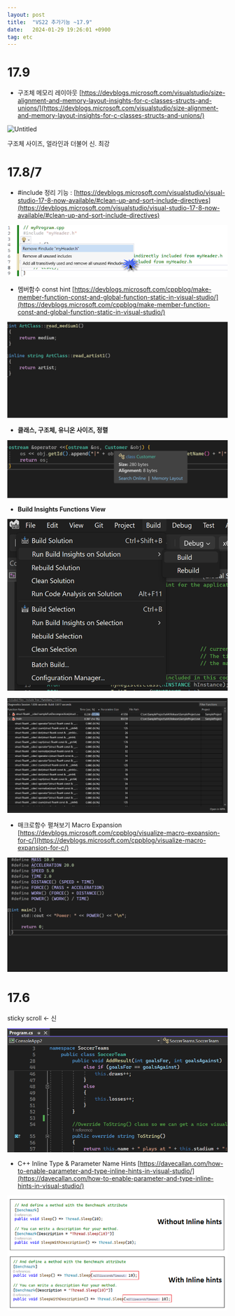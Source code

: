```yaml
---
layout: post
title:  "VS22 추가기능 ~17.9"
date:   2024-01-29 19:26:01 +0900
tag: etc
---
```


# 17.9

- 구조체 메모리 레이아웃 [https://devblogs.microsoft.com/visualstudio/size-alignment-and-memory-layout-insights-for-c-classes-structs-and-unions/](https://devblogs.microsoft.com/visualstudio/size-alignment-and-memory-layout-insights-for-c-classes-structs-and-unions/)


![Untitled](/images/vsfeature/MemoryLayoutExample.gif)

구조체 사이즈, 얼라인과 더불어 신. 최강


# 17.8/7

- #include 정리 기능 : [https://devblogs.microsoft.com/visualstudio/visual-studio-17-8-now-available/#clean-up-and-sort-include-directives](https://devblogs.microsoft.com/visualstudio/visual-studio-17-8-now-available/#clean-up-and-sort-include-directives)

![Untitled](/images/vsfeature/Untitled.png)

- 멤버함수 const hint [https://devblogs.microsoft.com/cppblog/make-member-function-const-and-global-function-static-in-visual-studio/](https://devblogs.microsoft.com/cppblog/make-member-function-const-and-global-function-static-in-visual-studio/)

![make_const.gif](/images/vsfeature/make_const.gif)

- **클래스, 구조체, 유니온 사이즈, 정렬**

![Untitled](/images/vsfeature/Untitled%201.png)

- **Build Insights Functions View**

![Untitled](/images/vsfeature/Untitled%202.png)

![Untitled](/images/vsfeature/Untitled%203.png)


- 매크로함수 펼쳐보기 Macro Expansion
[https://devblogs.microsoft.com/cppblog/visualize-macro-expansion-for-c/](https://devblogs.microsoft.com/cppblog/visualize-macro-expansion-for-c/)

![Untitled](/images/vsfeature/visualize_macro_expansion_V2.gif)



# 17.6

sticky scroll  ← 신

![Untitled](/images/vsfeature/Untitled%204.png)


- C++ Inline Type & Parameter Name Hints
[https://davecallan.com/how-to-enable-parameter-and-type-inline-hints-in-visual-studio/](https://davecallan.com/how-to-enable-parameter-and-type-inline-hints-in-visual-studio/)

![Untitled](/images/vsfeature/inline.png)


